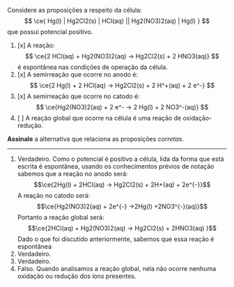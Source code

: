 Considere as proposições a respeito da célula:
$$
    \ce{ Hg(l) | Hg2Cl2(s) | HCl(aq) || Hg2(NO3)2(aq) | Hg(l) }
$$
que possui potencial positivo.

1. [x] A reação: 
    $$
        \ce{2 HCl(aq) + Hg2(NO3)2(aq) -> Hg2Cl2(s) + 2 HNO3(aq)}
    $$
    é espontânea nas condições de operação da célula.
2. [x] A semirreação que ocorre no anodo é:
    $$
        \ce{2 Hg(l) + 2 HCl(aq) -> Hg2Cl2(s) + 2 H^+(aq) + 2 e^-}
    $$
3. [x] A semirreação que ocorre no catodo é:
    $$
        \ce{Hg2(NO3)2(aq) + 2 e^- -> 2 Hg(l) + 2 NO3^-(aq)}
    $$
4. [ ] A reação global que ocorre na célula é uma reação de oxidação-redução.

**Assinale** a alternativa que relaciona as proposições *corretas*.

---

1. Verdadeiro. Como o potencial é positivo a célula, lida da forma que está escrita é espontânea, usando os conhecimentos prévios de notação sabemos que a reação no anodo será:
    $$\ce{2Hg(l) + 2HCl(aq) -> Hg2Cl2(s) + 2H+(aq) + 2e^{-}}$$
    A reação no catodo será:
    $$\ce{Hg2(NO3)2(aq) + 2e^{-} ->2Hg(l) +2NO3^{-}(aq)}$$
    Portanto a reação global será:
    $$\ce{2HCl(aq) + Hg2(NO3)2(aq) -> Hg2Cl2(s) + 2HNO3(aq)  }$$
    Dado o que foi discutido anteriormente, sabemos que essa reação é espontânea
2. Verdadeiro.
3. Verdadeiro. 
4. Falso. Quando analisamos a reação global, nela não ocorre nenhuma oxidação ou redução dos íons presentes.
